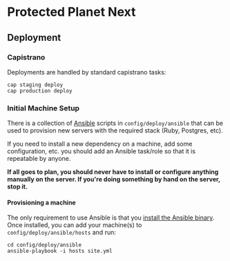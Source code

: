 # Protected Planet Next

## Deployment

### Capistrano

Deployments are handled by standard capistrano tasks:

```
cap staging deploy
cap production deploy
```

### Initial Machine Setup

There is a collection of [Ansible](http://ansible.com) scripts in
`config/deploy/ansible` that can be used to provision new servers with
the required stack (Ruby, Postgres, etc).

If you need to install a new dependency on a machine, add some
configuration, etc. you should add an Ansible task/role so that it is
repeatable by anyone.

**If all goes to plan, you should never have to install or configure
anything manually on the server. If you're doing something by hand on
the server, stop it.**

#### Provisioning a machine

The only requirement to use Ansible is that you [install the Ansible
binary](http://docs.ansible.com/intro_installation.html). Once
installed, you can add your machine(s) to `config/deploy/ansible/hosts`
and run:

```
cd config/deploy/ansible
ansible-playbook -i hosts site.yml
```
